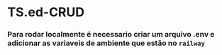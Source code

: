 # TS.ed-CRUD


### Para rodar localmente é necessario criar um arquivo .env e adicionar as variaveis de ambiente que estão no `railway`
